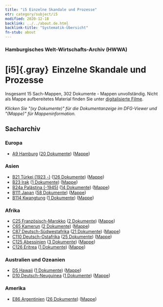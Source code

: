 ```yaml
---
title: "i5 Einzelne Skandale und Prozesse"
etr: category/subject/i5
modified: 2020-12-18
backlink: ../../about.de.html
backlink-title: "Systematik-Übersicht"
fn-stub: about
---
```


### Hamburgisches Welt-Wirtschafts-Archiv (HWWA)
# [i5]{.gray}&#8201; Einzelne Skandale und Prozesse&#160; 




Insgesamt 15 Sach-Mappen, 302 Dokumente - Mappen unvollständig.
Nicht als Mappe aufbereitetes Material finden Sie unter [digitalisierte Filme](/film/h1_sh).

_Klicken Sie "(xy Dokumente)" für die Dokumentanzeige im DFG-Viewer und "(Mappe)" für Mappeninformation._

## Sacharchiv




### Europa

- [A9 Hamburg](../../../geo/about.de.html#A9) (<a href="https://dfg-viewer.de/show/?tx_dlf[id]=https://pm20.zbw.eu/mets/sh/1409xx/140905/1447xx/144710/public.mets.de.xml" target="_blank">20 Dokumente</a>) ([Mappe](http://purl.org/pressemappe20/folder/sh/140905,144710))

### Asien

- [B21 Türkei (1923 -)](../../../geo/about.de.html#B21) (<a href="https://dfg-viewer.de/show/?tx_dlf[id]=https://pm20.zbw.eu/mets/sh/1411xx/141111/1447xx/144710/public.mets.de.xml" target="_blank">126 Dokumente</a>) ([Mappe](http://purl.org/pressemappe20/folder/sh/141111,144710))
- [B23 Irak](../../../geo/about.de.html#B23) (<a href="https://dfg-viewer.de/show/?tx_dlf[id]=https://pm20.zbw.eu/mets/sh/1411xx/141113/1447xx/144710/public.mets.de.xml" target="_blank">1 Dokumente</a>) ([Mappe](http://purl.org/pressemappe20/folder/sh/141113,144710))
- [B24a Palästina (-1945)](../../../geo/about.de.html#B24a) (<a href="https://dfg-viewer.de/show/?tx_dlf[id]=https://pm20.zbw.eu/mets/sh/1411xx/141115/1447xx/144710/public.mets.de.xml" target="_blank">14 Dokumente</a>) ([Mappe](http://purl.org/pressemappe20/folder/sh/141115,144710))
- [B111 Japan](../../../geo/about.de.html#B111) (<a href="https://dfg-viewer.de/show/?tx_dlf[id]=https://pm20.zbw.eu/mets/sh/1412xx/141272/1447xx/144710/public.mets.de.xml" target="_blank">58 Dokumente</a>) ([Mappe](http://purl.org/pressemappe20/folder/sh/141272,144710))
- [B114 Kwangtung](../../../geo/about.de.html#B114) (<a href="https://dfg-viewer.de/show/?tx_dlf[id]=https://pm20.zbw.eu/mets/sh/1412xx/141275/1447xx/144710/public.mets.de.xml" target="_blank">1 Dokumente</a>) ([Mappe](http://purl.org/pressemappe20/folder/sh/141275,144710))

### Afrika

- [C25 Französisch-Marokko](../../../geo/about.de.html#C25) (<a href="https://dfg-viewer.de/show/?tx_dlf[id]=https://pm20.zbw.eu/mets/sh/1413xx/141358/1447xx/144710/public.mets.de.xml" target="_blank">2 Dokumente</a>) ([Mappe](http://purl.org/pressemappe20/folder/sh/141358,144710))
- [C65 Kamerun](../../../geo/about.de.html#C65) (<a href="https://dfg-viewer.de/show/?tx_dlf[id]=https://pm20.zbw.eu/mets/sh/1414xx/141410/1447xx/144710/public.mets.de.xml" target="_blank">2 Dokumente</a>) ([Mappe](http://purl.org/pressemappe20/folder/sh/141410,144710))
- [C87 Deutsch-Südwestafrika](../../../geo/about.de.html#C87) (<a href="https://dfg-viewer.de/show/?tx_dlf[id]=https://pm20.zbw.eu/mets/sh/1414xx/141450/1447xx/144710/public.mets.de.xml" target="_blank">21 Dokumente</a>) ([Mappe](http://purl.org/pressemappe20/folder/sh/141450,144710))
- [C110 Deutsch-Ostafrika](../../../geo/about.de.html#C110) (<a href="https://dfg-viewer.de/show/?tx_dlf[id]=https://pm20.zbw.eu/mets/sh/1414xx/141471/1447xx/144710/public.mets.de.xml" target="_blank">25 Dokumente</a>) ([Mappe](http://purl.org/pressemappe20/folder/sh/141471,144710))
- [C125 Abessinien](../../../geo/about.de.html#C125) (<a href="https://dfg-viewer.de/show/?tx_dlf[id]=https://pm20.zbw.eu/mets/sh/1414xx/141482/1447xx/144710/public.mets.de.xml" target="_blank">3 Dokumente</a>) ([Mappe](http://purl.org/pressemappe20/folder/sh/141482,144710))
- [C126 Eritrea](../../../geo/about.de.html#C126) (<a href="https://dfg-viewer.de/show/?tx_dlf[id]=https://pm20.zbw.eu/mets/sh/1414xx/141483/1447xx/144710/public.mets.de.xml" target="_blank">1 Dokumente</a>) ([Mappe](http://purl.org/pressemappe20/folder/sh/141483,144710))

### Australien und Ozeanien

- [D5 Hawaii](../../../geo/about.de.html#D5) (<a href="https://dfg-viewer.de/show/?tx_dlf[id]=https://pm20.zbw.eu/mets/sh/1415xx/141595/1447xx/144710/public.mets.de.xml" target="_blank">1 Dokumente</a>) ([Mappe](http://purl.org/pressemappe20/folder/sh/141595,144710))
- [D10 Deutsch-Neuguinea](../../../geo/about.de.html#D10) (<a href="https://dfg-viewer.de/show/?tx_dlf[id]=https://pm20.zbw.eu/mets/sh/1416xx/141601/1447xx/144710/public.mets.de.xml" target="_blank">1 Dokumente</a>) ([Mappe](http://purl.org/pressemappe20/folder/sh/141601,144710))

### Amerika

- [E86 Argentinien](../../../geo/about.de.html#E86) (<a href="https://dfg-viewer.de/show/?tx_dlf[id]=https://pm20.zbw.eu/mets/sh/1416xx/141692/1447xx/144710/public.mets.de.xml" target="_blank">26 Dokumente</a>) ([Mappe](http://purl.org/pressemappe20/folder/sh/141692,144710))


